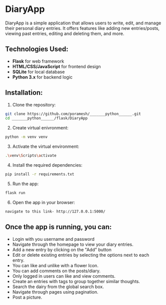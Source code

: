 # DiaryApp

DiaryApp is a simple application that allows users to write, edit, and manage their personal diary entries. It offers features like adding new entries/posts, viewing past entries, editing and deleting them, and more.

## Technologies Used:
- **Flask** for web framework
- **HTML/CSS/JavaScript** for frontend design
- **SQLite** for local database
- **Python 3.x** for backend logic

## Installation:
1. Clone the repository:
```bash
git clone https://github.com/poramesh/_______python______.git
cd _______python______/flask/DiaryApp
```
2. Create virtual enivronment:
```bash
python -m venv venv
```
3. Activate the virtual environment:
```bash
.\venv\Scripts\activate
```
4. Install the required dependencies:
```bash
pip install -r requirements.txt
```
5. Run the app:
```bash
flask run
```
6. Open the app in your browser:
```bash
navigate to this link- http://127.0.0.1:5000/
```

## Once the app is running, you can:

- Login with you username and password
- Navigate through the homepage to view your diary entries.
- Add a new entry by clicking on the "Add" button
- Edit or delete existing entries by selecting the options next to each entry.
- You can like and unlike with a flower Icon.
- You can add comments on the posts/diary.
- Only logged in users can like and view comments. 
- Create an entries with tags to group together similar thoughts.
- Search the dairy from the global search box.
- Navigate through pages using pagination.
- Post a picture. 



